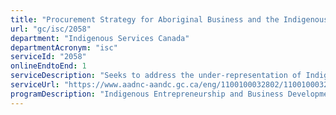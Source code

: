 ```yaml
---
title: "Procurement Strategy for Aboriginal Business and the Indigenous Business Directory"
url: "gc/isc/2058"
department: "Indigenous Services Canada"
departmentAcronym: "isc"
serviceId: "2058"
onlineEndtoEnd: 1
serviceDescription: "Seeks to address the under-representation of Indigenous businesses in federal procurement processes."
serviceUrl: "https://www.aadnc-aandc.gc.ca/eng/1100100032802/1100100032803"
programDescription: "Indigenous Entrepreneurship and Business Development"
---
```

